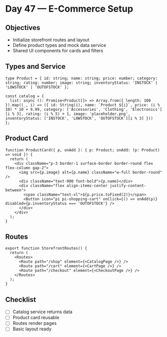 # Day 47 — E-Commerce Setup

## Objectives
- Initialize storefront routes and layout
- Define product types and mock data service
- Shared UI components for cards and filters

## Types and Service
```tsx
type Product = { id: string; name: string; price: number; category: string; rating: number; image: string; inventoryStatus: 'INSTOCK' | 'LOWSTOCK' | 'OUTOFSTOCK' };

const catalog = {
  list: async (): Promise<Product[]> => Array.from({ length: 100 }).map((_, i) => ({ id: String(i), name: `Product ${i}`, price: (i % 10) * 10 + 9.99, category: ['Accessories', 'Clothing', 'Electronics'][i % 3], rating: (i % 5) + 1, image: 'placeholder.png', inventoryStatus: ['INSTOCK', 'LOWSTOCK', 'OUTOFSTOCK'][i % 3] }))
};
```

## Product Card
```tsx
function ProductCard({ p, onAdd }: { p: Product; onAdd: (p: Product) => void }) {
  return (
    <div className="p-3 border-1 surface-border border-round flex flex-column gap-2">
      <img src={p.image} alt={p.name} className="w-full border-round" />
      <div className="text-900 font-bold">{p.name}</div>
      <div className="flex align-items-center justify-content-between">
        <span className="text-xl">${p.price.toFixed(2)}</span>
        <Button icon="pi pi-shopping-cart" onClick={() => onAdd(p)} disabled={p.inventoryStatus === 'OUTOFSTOCK'} />
      </div>
    </div>
  );
}
```

## Routes
```tsx
export function StorefrontRoutes() {
  return (
    <Routes>
      <Route path="/shop" element={<CatalogPage />} />
      <Route path="/cart" element={<CartPage />} />
      <Route path="/checkout" element={<CheckoutPage />} />
    </Routes>
  );
}
```

## Checklist
- [ ] Catalog service returns data
- [ ] Product card reusable
- [ ] Routes render pages
- [ ] Basic layout ready